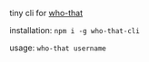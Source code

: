 tiny cli for [who-that](https://www.npmjs.com/package/who-that)

installation: `npm i -g who-that-cli`

usage: `who-that username`
